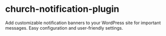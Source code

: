 # church-notification-plugin
Add customizable notification banners to your WordPress site for important messages. Easy configuration and user-friendly settings.
